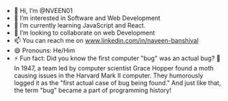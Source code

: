 - 👋 Hi, I’m @NVEEN01
- 👀 I’m interested in Software and Web Development 
- 🌱 I’m currently learning JavaScript and React.
- 💞️ I’m looking to collaborate on web Development
- 📫 You can reach me on www.linkedin.com/in/naveen-banshival
- 😄 Pronouns: He/Him
- ⚡ Fun fact: Did you know the first computer "bug" was an actual bug? 🦋 In 1947, a team led by computer scientist Grace Hopper found a moth causing issues in the Harvard Mark II computer. They humorously logged it as the "first actual case of bug being found." And just like that, the term "bug" became a part of programming history!

<!---
NVEEN01/NVEEN01 is a ✨ special ✨ repository because its `README.md` (this file) appears on your GitHub profile.
You can click the Preview link to take a look at your changes.
--->
